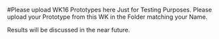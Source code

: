 #Please upload WK16 Prototypes here
Just for Testing Purposes. Please upload your Prototype from this WK in the Folder matching your Name.

Results will be discussed in the near future.
